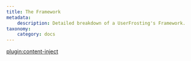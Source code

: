 ```yaml
---
title: The Framework
metadata:
    description: Detailed breakdown of a UserFrosting's Framework.
taxonomy:
    category: docs
---
```

[plugin:content-inject](/modular/_update5.0)

<!-- TODO -->
